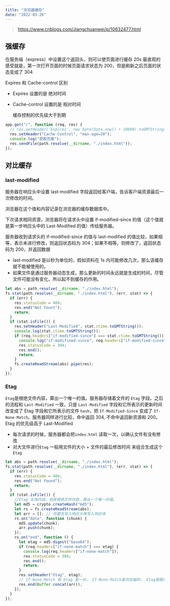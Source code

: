 ```yaml
---
title: "浏览器缓存"
date: "2022-03-26"
---
```


> https://www.cnblogs.com/Jiangchuanwei/p/10632477.html

## **强缓存**

在服务端（express）中设置这个返回头，则可以使页面进行缓存 20s 最直观的感受就是，第一次打开页面的时候页面请求状态为 200，但是刷新之后页面的状态变成了 304

Expires 和 Cache-control 区别

- Expires 设置的是 绝对时间

- Cache-control 设置的是 相对时间

  缓存控制的优先级大于到期

```js
app.get("/", function (req, res) {
  // res.setHeader('Expires', new Date(Date.now() + 10000).toGMTString());
  res.setHeader("Cache-Control", "max-age=20");
  console.log("获取页面");
  res.sendFile(path.resolve(__dirname, "./index.html"));
});
```

## 对比缓存

### **last-modified**

服务器在响应头中设置 last-modified 字段返回给客户端，告诉客户端资源最后一次修改的时间。

浏览器在这个值和内容记录在浏览器的缓存数据库中。

下次请求相同资源，浏览器将在请求头中设置 if-modified-since 的值（这个值就是第一步响应头中的 Last-Modified 的值）传给服务器。

服务器收到请求头的 if-modified-since 的值与 last-modified 的值比较，如果相等，表示未进行修改，则返回状态码为 304；如果不相等，则修改了，返回状态码为 200，并返回数据

- last-modified 是以秒为单位的，假如资料在 1s 内可能修改几次，那么该缓存就不能被使用的。
- 如果文件是通过服务器动态生成，那么更新的时间永远就是生成的时间，尽管文件可能没有变化，所以起不到缓存的作用。

```js
let abs = path.resolve(__dirname, "./index.html");
fs.stat(path.resolve(__dirname, "./index.html"), (err, stat) => {
  if (err) {
    res.statusCode = 404;
    res.end("Not Fount");
    return;
  }
  if (stat.isFile()) {
    res.setHeader("Last-Modified", stat.ctime.toGMTString());
    console.log(stat.ctime.toGMTString());
    if (req.headers["if-modified-since"] === stat.ctime.toGMTString()) {
      console.log("if-modifined-since", req.headers["if-modified-since"]);
      res.statusCode = 304;
      res.end();
      return;
    }
    fs.createReadStream(abs).pipe(res);
  }
});
```

### Etag

`Etag`是根绝文件内容，算出一个唯一的值。服务器存储着文件的 `Etag` 字段。之后的流程和 `Last-Modified` 一致，只是 `Last-Modified` 字段和它所表示的更新时间改变成了 Etag 字段和它所表示的文件 `hash`，把 `If-Modified-Since` 变成了 `If-None-Match`。服务器同样进行比较，命中返回 304, 不命中返回新资源和 200。
Etag 的优先级高于 Last-Modified

- 每次请求的时候，服务器都会把`index.html` 读取一次，以确认文件有没有修改
- 对大文件进行`Etag` 一般用文件的大小 + 文件的最后修改时间 来组合生成这个`Etag`

```js
let abs = path.resolve(__dirname, "./index.html");
fs.stat(path.resolve(__dirname, "./index.html"), (err, stat) => {
  if (err) {
    res.statusCode = 404;
    res.end("Not Found");
    return;
  }
  if (stat.isFile()) {
    //Etag 实体内容，他是根绝文件内容，算出一个唯一的值。
    let md5 = crypto.createHash("md5");
    let rs = fs.createReadStream(abs);
    let arr = []; // 你要先写入响应头再写入响应体
    rs.on("data", function (chunk) {
      md5.update(chunk);
      arr.push(chunk);
    });
    rs.on("end", function () {
      let etag = md5.digest("base64");
      if (req.headers["if-none-match"] === etag) {
        console.log(req.headers["if-none-match"]);
        res.statusCode = 304;
        res.end();
        return;
      }
      res.setHeader("Etag", etag);
      // If-None-Match 和 Etag 是一对， If-None-Match是浏览器的， Etag是服务端的
      res.end(Buffer.concat(arr));
    });
  }
});
```
